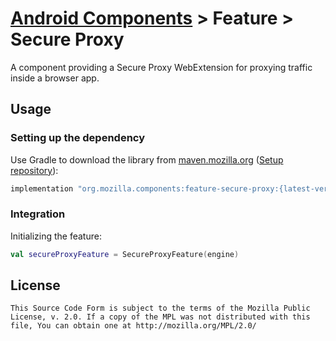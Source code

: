 # [Android Components](../../../README.md) > Feature > Secure Proxy

 A component providing a Secure Proxy WebExtension for proxying traffic inside a browser app.

## Usage

### Setting up the dependency

Use Gradle to download the library from [maven.mozilla.org](https://maven.mozilla.org/) ([Setup repository](../../../README.md#maven-repository)):

```Groovy
implementation "org.mozilla.components:feature-secure-proxy:{latest-version}"
```

### Integration

Initializing the feature:

```kotlin
val secureProxyFeature = SecureProxyFeature(engine)
```

## License

    This Source Code Form is subject to the terms of the Mozilla Public
    License, v. 2.0. If a copy of the MPL was not distributed with this
    file, You can obtain one at http://mozilla.org/MPL/2.0/
